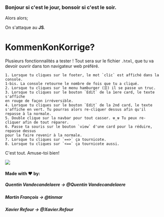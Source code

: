 
### Bonjour si c'est le jour, bonsoir si c'est le soir.

Alors alors;

On s'attaque  au __JS__.

 KommenKonKorrige?
====== 

Plusieurs fonctionnalités a tester !
Tout sera sur le fichier `.html`, que tu va devoir ouvrir dans ton navigateur web préféré.

	1. Lorsque tu cliques sur le footer, le mot `clic` est affiché dans la console.
	1-bis. La console retourne le nombre de fois que tu a cliqué.
	2. Lorsque tu cliques sur le menu hamburger (☰) il se passe un truc.
	3. Lorsque tu cliques sur le bouton `Edit` de la 1ere card, le texte s'affiche 
	en rouge de façon irréversible.
	4. Lorsque tu cliques sur le bouton `Edit` de la 2nd card, le texte 
	s'affiche en vert. Tu pourras alors re-cliquer dessus afin qu'il repasse à la normale.
	5. Double clique sur la navbar pour tout casser. ☢_☢ Tu peux re-cliquer afin de tout réparer.
	6. Passe ta souris sur le bouton `view` d'une card pour la réduire, repasse dessus
	pour la faire revenir à la normale.
	7. Lorsque tu cliques sur `==>` ça tournicote.
	8. Lorsque tu cliques sur `<==` ça tournicote aussi.     
	
                                           
C'est tout. Amuse-toi bien!

![](https://media.giphy.com/media/IONcI446NLLTq/giphy.gif)



#### Made with ♥ by:

##### Quentin Vandecandelaere -> @Quentin Vandecandelaere

##### Martin François -> @tinmar

##### Xavier Refour -> @Xavier.Refour
